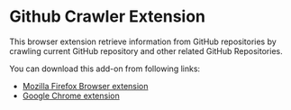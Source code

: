 # Github Crawler Extension

This browser extension retrieve information from GitHub repositories by crawling current GitHub repository and other related GitHub Repositories.

You can download this add-on from following links:

- [Mozilla Firefox Browser extension](https://addons.mozilla.org/en-US/firefox/addon/github-enhancer/)
- [Google Chrome extension](https://chrome.google.com/webstore)
